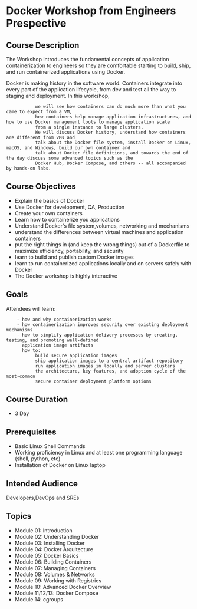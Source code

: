 # Docker Workshop  from Engineers Prespective

## Course Description
The Workshop introduces the fundamental concepts of application containerization to engineers so they are comfortable starting to build, ship, and run containerized applications using Docker.

Docker is making history in the software world. Containers integrate into every part of the application lifecycle, 
from dev and test all the way to staging and deployment. In this workshop, 
```
           we will see how containers can do much more than what you came to expect from a VM, 
           how containers help manage application infrastructures, and how to use Docker management tools to manage application scale 
           from a single instance to large clusters. 
           We will discuss Docker history, understand how containers are different from VMs and 
           talk about the Docker file system, install Docker on Linux, macOS, and Windows, build our own container and 
           talk about Docker file definitions, and towards the end of the day discuss some advanced topics such as the 
           Docker Hub, Docker Compose, and others -- all accompanied by hands-on labs.
```
## Course Objectives

 - Explain the basics of Docker
 - Use Docker for development, QA, Production
 - Create your own containers
 - Learn how to containerize you applications
 - Understand Docker's file system,volumes, networking and mechanisms
 - understand the differences between virtual machines and application containers
 - put the right things in (and keep the wrong things) out of a Dockerfile to maximize efficiency, 
   portability, and security
 - learn to build and publish custom Docker images
 - learn to run containerized applications locally and on servers safely with Docker
 - The Docker workshop is highly interactive  
 
 ## Goals
  Attendees will learn:
  ```
      - how and why containerization works
      - how containerization improves security over existing deployment mechanisms
      - how to simplify application delivery processes by creating, testing, and promoting well-defined
        application image artifacts
        how to:
             build secure application images
             ship application images to a central artifact repository
             run application images in locally and server clusters
             the architecture, key features, and adoption cycle of the most-common 
             secure container deployment platform options
  ```

## Course Duration

 - 3 Day

## Prerequisites
 - Basic Linux Shell Commands
 - Working proficiency in Linux and at least one programming language (shell, python, etc)
 - Installation of Docker on Linux laptop
 
## Intended Audience

Developers,DevOps and SREs 


## Topics

 - Module 01:  Introduction
 - Module 02:  Understanding Docker
 - Module 03:  Installing Docker
 - Module 04:  Docker Arquitecture
 - Module 05:  Docker Basics
 - Module 06:  Building Containers
 - Module 07:  Managing Containers
 - Module 08:  Volumes & Networks
 - Module 09:  Working with Registries
 - Module 10:  Advanced Docker Overview
 - Module 11/12/13:  Docker Compose
 - Module 14:  cgroups
 
